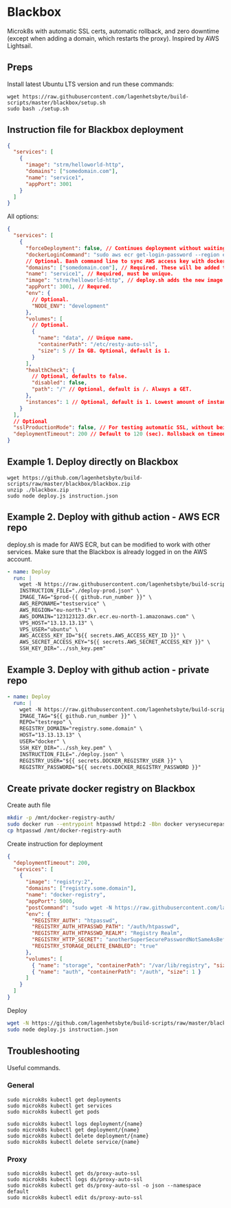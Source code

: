 # Blackbox

Microk8s with automatic SSL certs, automatic rollback, and zero downtime (except when adding a domain, which restarts the proxy). Inspired by AWS Lightsail.

## Preps

Install latest Ubuntu LTS version and run these commands:

```
wget https://raw.githubusercontent.com/lagenhetsbyte/build-scripts/master/blackbox/setup.sh
sudo bash ./setup.sh
```

## Instruction file for Blackbox deployment

```json
{
  "services": [
    {
      "image": "strm/helloworld-http",
      "domains": ["somedomain.com"],
      "name": "service1",
      "appPort": 3001
    }
  ]
}
```

All options:

```json
{
  "services": [
    {
      "forceDeployment": false, // Continues deployment without waiting for current deployment to complete.
      "dockerLoginCommand": "sudo aws ecr get-login-password --region eu-north-1 | sudo docker login --username AWS --password-stdin 123123123.dkr.ecr.eu-north-1.amazonaws.com",
      // Optional. Bash command line to sync AWS access key with docker.
      "domains": ["somedomain.com"], // Required. These will be added to the proxy.
      "name": "service1", // Required, must be unique.
      "image": "strm/helloworld-http", // deploy.sh adds the new image here. Otherwise, this field is required. Don't use :latest, it brakes automatic rollback.
      "appPort": 3001, // Requred.
      "env": {
        // Optional.
        "NODE_ENV": "development"
      },
      "volumes": [
        // Optional.
        {
          "name": "data", // Unique name.
          "containerPath": "/etc/resty-auto-ssl",
          "size": 5 // In GB. Optional, default is 1.
        }
      ],
      "healthCheck": {
        // Optional, defaults to false.
        "disabled": false,
        "path": "/" // Optional, default is /. Always a GET.
      },
      "instances": 1 // Optional, default is 1. Lowest amount of instances running at the same time.
    }
  ],
  // Optional
  "sslProductionMode": false, // For testing automatic SSL, without being banned from lets encrypt for trying too many times.
  "deploymentTimeout": 200 // Default to 120 (sec). Rollsback on timeout. Why? Because if a pod fails to start, it can take 30 minutes to change state to failed, which is too long.
}
```

## Example 1. Deploy directly on Blackbox

```
wget https://github.com/lagenhetsbyte/build-scripts/raw/master/blackbox/blackbox.zip
unzip ./blackbox.zip
sudo node deploy.js instruction.json
```

## Example 2. Deploy with github action - AWS ECR repo

deploy.sh is made for AWS ECR, but can be modified to work with other services. Make sure that the Blackbox is already logged in on the AWS account.

```yaml
- name: Deploy
  run: |
    wget -N https://raw.githubusercontent.com/lagenhetsbyte/build-scripts/master/blackbox/deploy.sh && bash deploy.sh \
    INSTRUCTION_FILE="./deploy-prod.json" \
    IMAGE_TAG="$prod-{{ github.run_number }}" \
    AWS_REPONAME="testservice" \
    AWS_REGION="eu-north-1" \
    AWS_DOMAIN="123123123.dkr.ecr.eu-north-1.amazonaws.com" \
    VPS_HOST="13.13.13.13" \
    VPS_USER="ubuntu" \
    AWS_ACCESS_KEY_ID="${{ secrets.AWS_ACCESS_KEY_ID }}" \
    AWS_SECRET_ACCESS_KEY="${{ secrets.AWS_SECRET_ACCESS_KEY }}" \
    SSH_KEY_DIR="../ssh_key.pem"
```

## Example 3. Deploy with github action - private repo

```yaml
- name: Deploy
  run: |
    wget -N https://raw.githubusercontent.com/lagenhetsbyte/build-scripts/master/blackbox/deploy-private.sh && bash deploy-private.sh \    
    IMAGE_TAG="${{ github.run_number }}" \
    REPO="testrepo" \
    REGISTRY_DOMAIN="registry.some.domain" \
    HOST="13.13.13.13" \
    USER="docker" \
    SSH_KEY_DIR="../ssh_key.pem" \
    INSTRUCTION_FILE="./deploy.json" \
    REGISTRY_USER="${{ secrets.DOCKER_REGISTRY_USER }}" \
    REGISTRY_PASSWORD="${{ secrets.DOCKER_REGISTRY_PASSWORD }}"
```

## Create private docker registry on Blackbox

Create auth file

```bash
mkdir -p /mnt/docker-registry-auth/
sudo docker run --entrypoint htpasswd httpd:2 -Bbn docker verysecurepassword > htpasswd
cp htpasswd /mnt/docker-registry-auth
```

Create instruction for deployment

```json
{
  "deploymentTimeout": 200,
  "services": [
    {
      "image": "registry:2",
      "domains": ["registry.some.domain"],
      "name": "docker-registry",
      "appPort": 5000,
      "postCommand": "sudo wget -N https://raw.githubusercontent.com/lagenhetsbyte/build-scripts/master/blackbox/install-registry-cleanup.sh && sudo bash install-registry-cleanup.sh",
      "env": {
        "REGISTRY_AUTH": "htpasswd",
        "REGISTRY_AUTH_HTPASSWD_PATH": "/auth/htpasswd",
        "REGISTRY_AUTH_HTPASSWD_REALM": "Registry Realm",
        "REGISTRY_HTTP_SECRET": "anotherSuperSecurePasswordNotSameAsBefore",
        "REGISTRY_STORAGE_DELETE_ENABLED": "true"
      },
      "volumes": [
        { "name": "storage", "containerPath": "/var/lib/registry", "size": 50 },
        { "name": "auth", "containerPath": "/auth", "size": 1 }
      ]
    }
  ]
}
```

Deploy

```bash
wget -N https://github.com/lagenhetsbyte/build-scripts/raw/master/blackbox/blackbox.zip && unzip -o blackbox.zip
sudo node deploy.js instruction.json
```

## Troubleshooting

Useful commands.

### General

```
sudo microk8s kubectl get deployments
sudo microk8s kubectl get services
sudo microk8s kubectl get pods

sudo microk8s kubectl logs deployment/{name}
sudo microk8s kubectl get deployment/{name}
sudo microk8s kubectl delete deployment/{name}
sudo microk8s kubectl delete service/{name}
```

### Proxy

```
sudo microk8s kubectl get ds/proxy-auto-ssl
sudo microk8s kubectl logs ds/proxy-auto-ssl
sudo microk8s kubectl get ds/proxy-auto-ssl -o json --namespace default
sudo microk8s kubectl edit ds/proxy-auto-ssl
```
